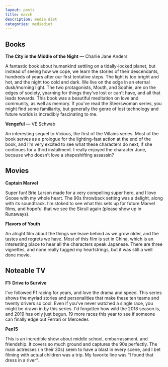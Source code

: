 ```yaml
---
layout: posts
title: march
description: media diet
categories: mediadiet
---
```


## Books

**The City in the Middle of the Night** — Charlie Jane Anders

A fantastic book about humankind settling on a tidally-locked planet, but instead of seeing how we cope, we learn the stories of their descendants, hundreds of years after our first tentative steps. The light is too bright and hot, and the night too cold and dark. We live on the edge in an eternal dusk/morning light. The two protagonists, Mouth, and Sophie, are on the edges of society, yearning for things they've lost or can't have, and all that leads towards. This book was a beautiful meditation on love and community, as well as memory. If you've read the Steerswoman series, you might find some familiarity, but generally the genre of lost technology and future worlds is incredibly fascinating to me.

**Vengeful** — VE Schwab

An interesting sequel to Vicious, the first of the Villains series. Most of the book serves as a prologue for the lighting-fast action at the end of the book, and I’m very excited to see what these characters do next, if she continues for a third installment. I really enjoyed the character June, because who doesn’t love a shapeshifting assassin?

## Movies

**Captain Marvel**

Super fun! Brie Larson made for a very compelling super hero, and I love Goose with my whole heart. The 90s throwback setting was a delight, along with its soundtrack. I’m stoked to see what this sets up for future Marvel films, and hopeful that we see the Skrull again (please show up in Runaways).


**Flavors of Youth**

An alright film about the things we leave behind as we grow older, and the tastes and regrets we have. Most of this film is set in China, which is an interesting place to hear all the characters speak Japanese. There are three vignettes, and none really tugged my heartstrings, but it was still a well done movie.

## Noteable TV

**F1: Drive to Survive**

I've followed F1 racing for years, and love the drama and speed. This series shows the myriad stories and personalities that make these ten teams and twenty drivers so cool. Even if you've never watched a single race, you might be drawn in by this series. I'd forgotten how wild the 2018 season is, and 2019 has only just begun. 19 more races this year to see if someone can finally edge out Ferrari or Mercedes

**Pen15**

This is an incredible show about middle school, embarrassment, and friendship. It covers so much ground and captures the 90s perfectly. The main actresses (in their 30s) seem to have a blast in every scene, and I bet filming with actual children was a trip. My favorite line was “I found that dress in a river”.
